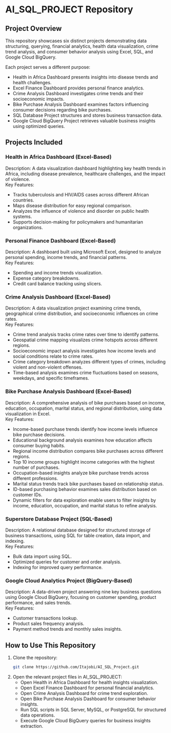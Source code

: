 
# AI_SQL_PROJECT Repository

## Project Overview
This repository showcases six distinct projects demonstrating data structuring, querying, financial analytics, health data visualization, crime trend analysis, and consumer behavior analysis using Excel, SQL, and Google Cloud BigQuery.

Each project serves a different purpose:
- Health in Africa Dashboard presents insights into disease trends and health challenges.
- Excel Finance Dashboard provides personal finance analytics.
- Crime Analysis Dashboard investigates crime trends and their socioeconomic impacts.
- Bike Purchase Analysis Dashboard examines factors influencing consumer decisions regarding bike purchases.
- SQL Database Project structures and stores business transaction data.
- Google Cloud BigQuery Project retrieves valuable business insights using optimized queries.

## Projects Included

### Health in Africa Dashboard (Excel-Based)
Description: A data visualization dashboard highlighting key health trends in Africa, including disease prevalence, healthcare challenges, and the impact of violence.  
Key Features:
- Tracks tuberculosis and HIV/AIDS cases across different African countries.
- Maps disease distribution for easy regional comparison.
- Analyzes the influence of violence and disorder on public health systems.
- Supports decision-making for policymakers and humanitarian organizations.

### Personal Finance Dashboard (Excel-Based)
Description: A dashboard built using Microsoft Excel, designed to analyze personal spending, income trends, and financial patterns.  
Key Features:
- Spending and income trends visualization.
- Expense category breakdowns.
- Credit card balance tracking using slicers.

### Crime Analysis Dashboard (Excel-Based)
Description: A data visualization project examining crime trends, geographical crime distribution, and socioeconomic influences on crime rates.  
Key Features:
- Crime trend analysis tracks crime rates over time to identify patterns.
- Geospatial crime mapping visualizes crime hotspots across different regions.
- Socioeconomic impact analysis investigates how income levels and social conditions relate to crime rates.
- Crime category breakdown analyzes different types of crimes, including violent and non-violent offenses.
- Time-based analysis examines crime fluctuations based on seasons, weekdays, and specific timeframes.

### Bike Purchase Analysis Dashboard (Excel-Based)
Description: A comprehensive analysis of bike purchases based on income, education, occupation, marital status, and regional distribution, using data visualization in Excel.  
Key Features:
- Income-based purchase trends identify how income levels influence bike purchase decisions.
- Educational background analysis examines how education affects consumer buying habits.
- Regional income distribution compares bike purchases across different regions.
- Top 10 income groups highlight income categories with the highest number of purchases.
- Occupation-based insights analyze bike purchase trends across different professions.
- Marital status trends track bike purchases based on relationship status.
- ID-based purchasing behavior examines sales distribution based on customer IDs.
- Dynamic filters for data exploration enable users to filter insights by income, education, occupation, and marital status to refine analysis.

### Superstore Database Project (SQL-Based)
Description: A relational database designed for structured storage of business transactions, using SQL for table creation, data import, and indexing.  
Key Features:
- Bulk data import using SQL.
- Optimized queries for customer and order analysis.
- Indexing for improved query performance.

### Google Cloud Analytics Project (BigQuery-Based)
Description: A data-driven project answering nine key business questions using Google Cloud BigQuery, focusing on customer spending, product performance, and sales trends.  
Key Features:
- Customer transactions lookup.
- Product sales frequency analysis.
- Payment method trends and monthly sales insights.

## How to Use This Repository
1. Clone the repository:
   ```bash
   git clone https://github.com/Itajobi/AI_SQL_Project.git
   ```
2. Open the relevant project files in AI_SQL_PROJECT:
   - Open Health in Africa Dashboard for health insights visualization.
   - Open Excel Finance Dashboard for personal financial analytics.
   - Open Crime Analysis Dashboard for crime trend exploration.
   - Open Bike Purchase Analysis Dashboard for consumer behavior insights.
   - Run SQL scripts in SQL Server, MySQL, or PostgreSQL for structured data operations.
   - Execute Google Cloud BigQuery queries for business insights extraction.






